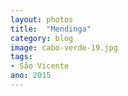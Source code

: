```yaml
---
layout: photos
title:  "Mendinga"
category: blog
image: cabo-verde-19.jpg
tags:
- São Vicente
ano: 2015
---
```




